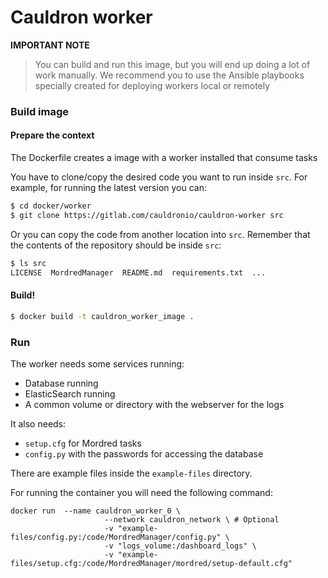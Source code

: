 # Cauldron worker

**IMPORTANT NOTE**
> You can build and run this image, but you will end up doing a lot of work manually.
> We recommend you to use the Ansible playbooks specially created for deploying workers local or remotely



### Build image

#### Prepare the context
The Dockerfile creates a image with a worker installed that consume tasks

You have to clone/copy the desired code you want to run inside `src`. For example, for running the latest version you can:

```bash
$ cd docker/worker
$ git clone https://gitlab.com/cauldronio/cauldron-worker src
```

Or you can copy the code from another location into `src`. Remember that the contents of the repository should be inside `src`:

```bash
$ ls src
LICENSE  MordredManager  README.md  requirements.txt  ...
```

#### Build!

```bash
$ docker build -t cauldron_worker_image .
```



### Run

The worker needs some services running:
- Database running
- ElasticSearch running
- A common volume or directory with the webserver for the logs

It also needs:
- `setup.cfg` for Mordred tasks
- `config.py` with the passwords for accessing the database

There are example files inside the `example-files` directory.

For running the container you will need the following command:
```
docker run  --name cauldron_worker_0 \
                     --network cauldron_network \ # Optional
                     -v "example-files/config.py:/code/MordredManager/config.py" \
                     -v "logs_volume:/dashboard_logs" \
                     -v "example-files/setup.cfg:/code/MordredManager/mordred/setup-default.cfg"
```
